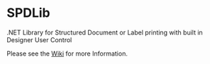 # SPDLib
.NET Library for Structured Document or Label printing with built in Designer User Control

Please see the [Wiki](https://github.com/okozc/SPDLib/wiki) for more Information.

